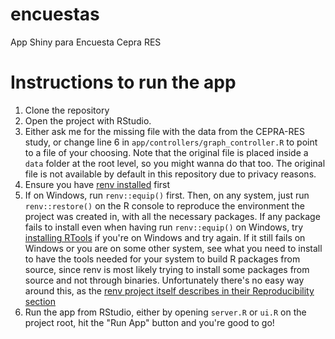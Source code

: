 # encuestas
App Shiny para Encuesta Cepra RES

# Instructions to run the app
1. Clone the repository
2. Open the project with RStudio.
3. Either ask me for the missing file with the data from the CEPRA-RES study, or change line 6 in `app/controllers/graph_controller.R` to point to a file of your choosing. Note that the original file is placed inside a `data` folder at the root level, so you might wanna do that too. The original file is not available by default in this repository due to privacy reasons.
4. Ensure you have [renv installed](https://github.com/rstudio/renv) first
5. If on Windows, run `renv::equip()` first. Then, on any system, just run `renv::restore()` on the R console to reproduce the environment the project was created in, with all the necessary packages. If any package fails to install even when having run `renv::equip()` on Windows, try [installing RTools](https://cran.r-project.org/bin/windows/Rtools/) if you're on Windows and try again. If it still fails on Windows or you are on some other system, see what you need to install to have the tools needed for your system to build R packages from source, since renv is most likely trying to install some packages from source and not through binaries. Unfortunately there's no easy way around this, as the [renv project itself describes in their Reproducibility section](https://rstudio.github.io/renv/articles/renv.html)
6. Run the app from RStudio, either by opening `server.R` or `ui.R` on the project root, hit the "Run App" button and you're good to go!
